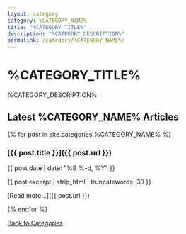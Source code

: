 ```yaml
---
layout: category
category: %CATEGORY_NAME%
title: "%CATEGORY_TITLE%"
description: "%CATEGORY_DESCRIPTION%"
permalink: /category/%CATEGORY_NAME%/
---
```


# %CATEGORY_TITLE%

%CATEGORY_DESCRIPTION%

## Latest %CATEGORY_NAME% Articles

{% for post in site.categories.%CATEGORY_NAME% %}
### [{{ post.title }}]({{ post.url }})

{{ post.date | date: "%B %-d, %Y" }}

{{ post.excerpt | strip_html | truncatewords: 30 }}

[Read more...]({{ post.url }})

{% endfor %}

[Back to Categories](categories/)
